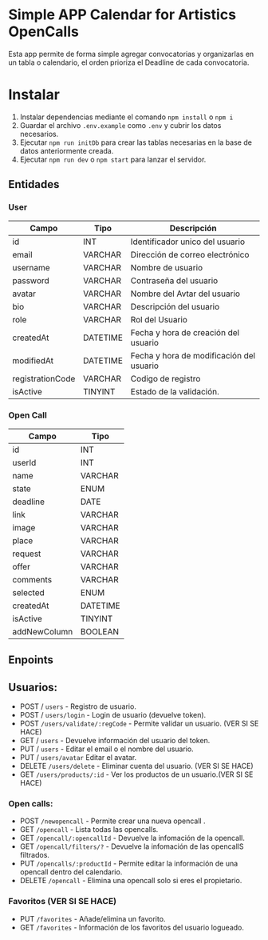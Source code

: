 # Simple APP Calendar for Artistics OpenCalls

Esta app permite de forma simple agregar convocatorias y organizarlas en un tabla o calendario, el orden prioriza el Deadline de cada convocatoria.

# Instalar

1. Instalar dependencias mediante el comando `npm install` o `npm i`
2. Guardar el archivo `.env.example` como `.env` y cubrir los datos necesarios.
3. Ejecutar `npm run initDb` para crear las tablas necesarias en la base de datos anteriormente creada.
4. Ejecutar `npm run dev` o `npm start` para lanzar el servidor.

## Entidades

### User

| Campo      | Tipo         | Descripción                              |
| ---------- | -------      | -------------------------------          |
| id         | INT          | Identificador unico del usuario          | 
| email      | VARCHAR      | Dirección de correo electrónico          | 
| username   | VARCHAR      | Nombre de usuario                        | 
| password   | VARCHAR      | Contraseña del usuario                   | 
| avatar     | VARCHAR      | Nombre del Avtar del usuario             | 
| bio        | VARCHAR      | Descripción del usuario                  | 
| role       | VARCHAR      | Rol del Usuario                          | 
| createdAt  | DATETIME     | Fecha y hora de creación del usuario     | 
| modifiedAt | DATETIME     | Fecha y hora de modificación del usuario | 
| registrationCode | VARCHAR | Codigo de registro                       |
| isActive         | TINYINT  | Estado de la validación.

### Open Call


| Campo         | Tipo     | 
| ------------- | -------- |
| id            | INT      | Identificador único
| userId        | INT      | Identificador del usuario propietario de la opencall.
| name          | VARCHAR  | Nombre de la opencall.
| state         | ENUM     | Estado de la opencall.
| deadline      | DATE     | Fecha límite de la opencall.
| link          | VARCHAR  | Enlace relacionado con la opencall.
| image         | VARCHAR  | URL de la imagen relacionada con la opencall.
| place         | VARCHAR  | Lugar de la opencall.
| request       | VARCHAR  | Requisitos de la opencall.
| offer         | VARCHAR  | Ofertas de la opencall.
| comments      | VARCHAR  | Comentarios adicionales sobre la opencall.
| selected      | ENUM     | Indica si la opencall está seleccionada o no.
| createdAt     | DATETIME | Fecha y hora de creación de la opencall.
| isActive         | TINYINT  | Estado de la openCall.(según deadline)
| addNewColumn  | BOOLEAN  |

## Enpoints

## Usuarios:

- POST / `users` -  Registro de usuario.
- POST / `users/login` - Login de usuario (devuelve token).
- POST `/users/validate/:regCode` - Permite validar un usuario. (VER SI SE HACE)
- GET / `users` - Devuelve información del usuario del token.
- PUT / `users` - Editar el email o el nombre del usuario.
- PUT / `users/avatar` Editar el avatar.
- DELETE `/users/delete` - Eliminar cuenta del usuario. (VER SI SE HACE)
-  GET `/users/products/:id` - Ver los productos de un usuario.(VER SI SE HACE)


### Open calls:

-   POST `/newopencall` - Permite crear una nueva opencall .
-   GET `/opencall` - Lista todas las opencalls.
-   GET `/opencall/:opencallId` - Devuelve la infomación de la opencall.
-   GET `/opencall/filters/?` - Devuelve la infomación de las opencallS filtrados.
-   PUT `/opencalls/:productId` - Permite editar la información de una opencall dentro del calendario.
-   DELETE `/opencall` - Elimina una opencall solo si eres el propietario.

### Favoritos (VER SI SE HACE)

-   PUT `/favorites` - Añade/elimina un favorito.
-   GET `/favorites` - Información de los favoritos del usuario logueado.